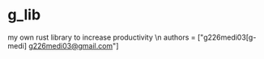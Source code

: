 # g_lib
my own rust library to increase productivity
\n authors = ["g226medi03[g-medi] <g226medi03@gmail.com>"]
